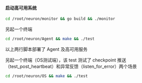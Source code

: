 #### 启动高可用系统

```bash
cd /root/neuron/monitor && go build && ./monitor 
```

另起一个终端

```bash
cd /root/neuron/Agent && make && ./test
```
以上两行脚本部署了 Agent 及高可用服务

另起一个终端（OS测试端），该 test 测试了 checkpoint 推送（test_post_heartbeat）和异常反馈（listen_for_error）两个场景

```bash
cd /root/neuron/OS && make && ./test
```

